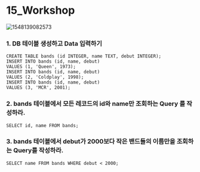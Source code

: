# 15_Workshop

![1548139082573](C:\Users\student\AppData\Roaming\Typora\typora-user-images\1548139111617.png)

### 1. DB 테이블 생성하고 Data 입력하기

```sqlite
CREATE TABLE bands (id INTEGER, name TEXT, debut INTEGER);
INSERT INTO bands (id, name, debut)
VALUES (1, 'Queen', 1973);
INSERT INTO bands (id, name, debut)
VALUES (2, 'Coldplay', 1998);
INSERT INTO bands (id, name, debut)
VALUES (3, 'MCR', 2001);
```

### 2.  bands 테이블에서 모든 레코드의 id와 name만 조회하는 Query 를 작성하라.

```sqlite
SELECT id, name FROM bands;
```

### 3. bands 테이블에서 debut가 2000보다 작은 밴드들의 이름만을 조회하는 Query를 작성하라.

```sqlite
SELECT name FROM bands WHERE debut < 2000;
```

